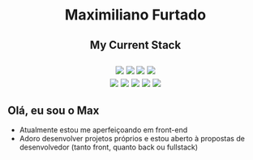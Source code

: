 <h1 align="center">Maximiliano Furtado</h1>
<h2 align="center"> My Current Stack <br><br>
  <img src="https://img.shields.io/badge/Delphi_RAD_Studio-B22222?style=for-the-badge&logo=delphi&logoColor=black"/>
  <img src="https://img.shields.io/badge/Visual_Studio-5C2D91?style=for-the-badge&logo=visual%20studio&logoColor=black" />
  <img src="https://img.shields.io/badge/JavaScript-F7DF1E?style=for-the-badge&logo=javascript&logoColor=black" />
  <img src="https://img.shields.io/badge/HTML-239120?style=for-the-badge&logo=html5&logoColor=black" /><br>
  <img src="https://img.shields.io/badge/CSS-239120?&style=for-the-badge&logo=css3&logoColor=black" />
  <img src="https://img.shields.io/badge/Python-3776AB?style=for-the-badge&logo=python&logoColor=black" />
  <img src="https://img.shields.io/badge/Linux-E34F26?style=for-the-badge&logo=linux&logoColor=black" />
  <img src="https://img.shields.io/badge/Windows-017AD7?style=for-the-badge&logo=windows&logoColor=black" />
  <img src="https://img.shields.io/badge/Bootstrap-563D7C?style=for-the-badge&logo=bootstrap&logoColor=black"
</h2>


## Olá, eu sou o Max

- Atualmente estou me aperfeiçoando em front-end
- Adoro desenvolver projetos próprios e estou aberto à propostas de desenvolvedor (tanto front, quanto back ou fullstack)

<!---
maax103/maax103 is a ✨ special ✨ repository because its `README.md` (this file) appears on your GitHub profile.
You can click the Preview link to take a look at your changes.
--->

